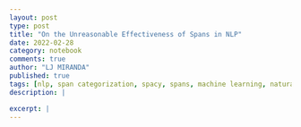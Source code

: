 ```yaml
---
layout: post
type: post
title: "On the Unreasonable Effectiveness of Spans in NLP"
date: 2022-02-28
category: notebook
comments: true
author: "LJ MIRANDA"
published: true
tags: [nlp, span categorization, spacy, spans, machine learning, natural language processing, linguistics]
description: |

excerpt: |
---
```


<!--

Spans are common in the following tasks:
- coref
- NER (nested NER), more common than you think!

Look at Spans as:
- a training objective
- a pretraining objective
- an optimization objective

-->

